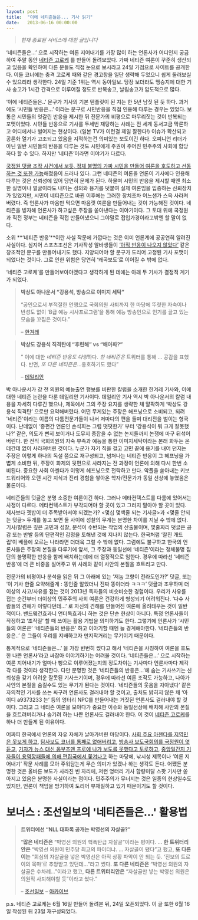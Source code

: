 ```yaml
---
layout: post
title:  "이에 네티즌들은... 기사 읽기"
date:   2013-06-16 00:00:00
---
```

> *현재 종료된 서비스에 대한 글입니다*

&#8216;네티즌들은…&#8217; 으로 시작하는 여론 지어내기를 가장 많이 하는 언론사가 어디인지 궁금하여 주말 동안 <a href="http://hot.coroke.net/netizen" target="_blank">네티즌 고로케</a> 를 만들어 돌려보았다. 가짜 네티즌 여론이 꾸준히 생산되고 있음을 확인하여 다른 분들도 직접 눈으로 보시라고 24일 기점으로 사이트를 공개한다. 이들 코너에는 충격 고로케 때와 같은 경고창을 일단 생략해 두었으니 쉽게 둘러보실 수 있으리라 생각한다. 24일 기준 1위는 역시 동아일보. 당장 보더라도 맹승지에 대한 기사 송고가 1시간 간격으로 이루어질 정도로 반복송고, 날림송고가 압도적으로 많다. 


&#8216;이에 네티즌들은..&#8217; 문구가 기사의 기본 템플릿이 된 지는 한 5년 남짓 된 듯 하다. 과거에도 &#8216;시민들 반응은…&#8217; 이라는 문구로 시민반응을 직접 인용해 다루는 경우는 있었다. 보통은 시민들의 엇갈린 반응을 제시한 뒤 전문가의 비평으로 마무리짓는 것이 반복되는 포맷이었다. 시민들 반응으로 기사를 두세번 재탕하는 사례는 전 세계 동서고금 막론하고 어디에서나 벌어지는 현상이다. (일본 TV가 이런걸 제일 잘한다!) 이슈가 확산되고 공론화 열기가 고조되고 있음을 지적하는건 의미있는 보도이긴 하다. 오피니언 리더가 아닌 일반 시민들의 반응을 다루는 것도 시민에게 주권이 주어진 민주주의 사회에 합당하다 할 수 있다. 하지만 &#8216;네티즌&#8217;이라면 이야기가 다르다.


[국정원 댓글 조작 사건에서 보듯, 정체 불명의 가짜 시민을 만들어 여론을 호도하고 선동하는 것 또한 가능](http://news.chosun.com/site/data/html_dir/2013/06/14/2013061400142.html)해졌음이 드러나 있다. 그런 네티즌의 여론을 언론이 기사에다 인용해 다루는 것은 신뢰성에 있어 당연히 문제가 된다. 하물며 시민의 반응을 제시할 때엔 최소한 실명이나 얼굴이라도 내미는 성의와 용기를 덧붙여 실제 여론임을 입증하는 신뢰장치가 있었지만, 시민이 네티즌으로 바뀐 이후에는 그러한 장치조차 어느샌가 스윽 사라져버렸다. 즉 언론사가 마음만 먹으면 마음껏 여론을 만들어내는 것이 가능해진 것이다. 네티즌을 빙자해 언론사가 하고싶은 주장을 쏟아낸다는 이야기이다. 그 토대 위에 국정원과 직전 정부는 네티즌을 직접 만들어냈으니 그야말로 접입가경이라고밖엔 할 말이 없다.


소위 **&#8216;네티즌 반응&#8217;**이란 사실 작문에 가깝다는 것은 이미 언론계에 공공연히 알려진 사실이다. 심지어 스포츠조선은 기사작성 알바생들이 [&#8216;아직 반응이 나오지 않았다&#8217;](http://sports.chosun.com/news/utype.htm?id=201212020100005010000088&#038;ServiceDate=20121201) 같은 창조적인 문구를 만들어내기도 했다. 지양되어야 할 문구가 도리어 고정된 기사 포맷이 되었다는 것이다. 그로 인한 위험은 당연히 &#8216;왜곡보도&#8217;로 이어질 수 밖에 없다.


&#8216;네티즌 고로케&#8217;를 만들어보아야겠다고 생각하게 된 데에는 아래 두 기사가 결정적 계기가 되었다.


> **박상도 아나운서 “강용석, 방송으로 이미지 세탁”**
>
> &#8220;공인으로서 부적절한 언행으로 국회의원 사퇴까지 한 마당에 뚜렷한 자숙이나 반성도 없이 ‘B급 예능 시사프로그램’을 통해 예능 방송인으로 인기를 끌고 있는 모습을 꼬집은 것이다.&#8221;
> 
> &#8211; [한겨레](http://www.hani.co.kr/arti/society/media/591942.html)


> **박상도 강용석 직격탄에 &#8220;후련해&#8221; vs &#8220;배아파?&#8221;**
>
> &#8221; 이에 대한 *네티즌 반응도 다양*하다. *한 네티즌은* 트위터를 통해 … 공감을 표했다. 반면, *또 다른 네티즌은*…옹호하기도 했다&#8221;
>
> &#8211; [데일리안](http://www.dailian.co.kr/news/view/343910)


박 아나운서가 강 전 의원의 예능출연 행보를 비판한 칼럼을 소개한 한겨레 기사와, 이에 대한 네티즌 논란을 다룬 데일리안 기사이다. 데일리안 기사 역시 박 아나운서의 칼럼 내용을 자세히 다루긴 했으나, 제목에서 그의 주장 요지를 생략한 채 얄팍하게 &#8216;박상도 강용석 직격탄&#8217; 으로만 요약해버렸다. 어떤 무게있는 주장은 해프닝으로 소비되고, 되려 '네티즌'이라는 이름의 다툼전문가들이 나서 저마다의 편을 들며 대리전을 벌이는 형국이다. 난데없이 &#8216;종편간 언론인 손석희는 그럼 떳떳한가&#8217; 부터 &#8216;강용석이 뭐 크게 잘못했나?&#8217; 같은, 의도가 뻔히 보이거나 도무지 종잡을 수 없는 논지들까지 논쟁에 마구 뒤섞어버린다. 한 전직 국회의원의 자숙 부족과 예능을 통한 이미지세탁이라는 본래 화두는 온데간데 없이 사라져버린 것이다. 누군가 자기 직을 걸고 고민 끝에 용기를 내어 던지는 주장은 이렇게 하나의 독설 쯤으로 재구성되고, 넘쳐나는 네티즌 반응이 그 헤프닝을 가볍게 소비한 뒤, 주장이 화제의 뒷편으로 사라지는 전 과정이 언론에 의해 다시 한번 소비된다. 중요한 사회 아젠다가 이렇게 헤프닝으로 전락하고 만다. 악플을 쏟아내는 키보드워리어와 오랜 시간 지식과 진리 경험을 쌓아온 학자/전문가가 동일 선상에 놓였음은 물론이다.


네티즌들의 덧글은 분명 소중한 여론이긴 하다. 그러나 메타컨텍스트를 다룸에 있어서는 사정이 다르다. 메타컨텍스트가 부각되어야 할 곳이 있고 그러지 말아야 할 곳이 있다. 제사보다 젯밥이 더 주목받아서야 되겠는가?  &lt;몇십 몇백줄 되는 기사글&gt;과 &lt;몇줄 안되는 덧글&gt; 두개를 놓고 보면 둘 사이에 성찰의 무게는 분명한 차이를 지닐 수 밖에 없다. 기사/칼럼은 깊은 고민과 성찰, 분석이 수반되는 작업의 산출물이며, 몇줄짜리 덧글은 공감 또는 반발 등의 단편적인 감정을 토해낸 것에 지나지 않는다. 한국처럼 &#8216;찰진 개드립&#8217;이 베플에 오르는 나라라면 더더욱 그럴 수 밖에 없다. 그럼에도 불구하고 한국의 언론사들은 주장의 본질을 다루기에 앞서, 그 주장과 동일선에 &#8216;네티즌&#8217;이라는 정체불명 집단의 불명확한 반응을 함께 배치하는데에 더 열정적으로 임한다. 경우에 따라선 &#8216;네티즌 반응&#8217;에 더 큰 비중을 실어주고 위 사례와 같이 사안의 본질을 흐트리고 만다.


전문가의 비평이나 분석을 읽은 뒤 그 아래에 있는 &#8216;저놈 고향이 전라도인가?&#8217; 덧글, 또는 &#8216;이 기사 한줄 요약해줄게 : 똥인줄 알았더니 진짜 똥이더라 ㅋㅋㅋ&#8217; 덧글과 조우하며 더 이상의 사고/사유를 접는 것이 2013년 독자들의 비슷비슷한 경험이다. 우리가 사유를 접는 순간부터 더이상의 민주주의 사회 여론은 건강하게 형성되기 어려워진다. &#8216;다수 사람들의 견해가 이렇다던데…&#8217; 로 자신의 견해를 만들어진 여론에 올려태우는 것이 일반적이다. 밴드웨건효과니 언더독효과니 하는 것은 단순 현상이 아니다. 특정 언론사들이 작정하고 &#8216;조작질&#8217; 할 때 쓰이는 활용 기법을 의미하기도 한다. 그렇기에 언론사가 &#8216;시민들의 여론은&#8217; &#8216;네티즌들의 반응은&#8217; 하고 이야기할 때엔 늘 경계해야한다. &#8216;네티즌들의 반응은..&#8217; 은 그들이 우리를 지배하고자 만지작거리는 무기이기 때문이다.


통계적으로 &#8216;네티즌들은&#8230;&#8217; 을 가장 빈번히 썼다고 해서 &#8216;네티즌을 사칭하여 여론을 호도한 나쁜 언론사&#8217;라고 싸잡아 이야기하기는 어려울 것이다. &#8216;네티즌들은&#8230;&#8217; 으로 시작하는 여론 지어내기가 얼마나 뻥으로 이루어졌는지의 정도차이는 기사마다 언론사마다 제각각 다를 것이라 생각한다. 다만 분명한 것은 &#8216;네티즌들의 반응은&#8230;&#8217;에 숨는 기사쓰기는 신뢰성을 갖기 어려운 잘못된 기사쓰기이며, 경우에 따라선 여론 조작도 가능하고, 나아가 사안의 본질을 숨길수도 있는 무기가 된다는 것이다. &#8216;네티즌들의 웃음을 자아냈다&#8217; 같은 자의적인 기사를 쓰는 싸구려 언론사도 걸러내야 할 것이고, 출처도 밝히지 않은 채 &#8216;아이디 a9373233 는&#8217; 등의 엉터리 NPC를 만들어내는 거짓된 언론사도 걸러내야 할 것이다. 그리고 그 네티즌 여론을 모아다가 중요한 이슈와 동일선상에 배치해 사안의 본질을 흐트려버리거나 숨기려 하는 나쁜 언론사도 걸러내야 한다. 이 것이 [네티즌 고로케](http://hot.coroke.net/netizen)를 하나 더 만들게 된 이유이다.


어짜피 한국에서 언론의 자유 자체가 날아가버린 마당이다. [사회 주요 아젠다를 지역민은 못보게 하고](http://www.mediatoday.co.kr/news/articleView.html?idxno=110344),
[탐사보도 코너를 통째로 없애버리고](http://www.mediatoday.co.kr/news/articleView.html?idxno=110335),
[방송사 보도국회의를 국정원이 엿듣고](http://www.ytnmania.com/?mid=MEM002&#038;doc-ument_srl=53421&#038;document_srl=53421),
[기자가 뉴스 대신 옴부즈맨 프로에 나가 보도를 못했다고 토로하고](http://www.mediatoday.co.kr/news/articleView.html?idxno=110336), 
[중앙일간지 기자들이 용역깡패들에 의해 편집국에서 쫓겨나고](http://m.media.daum.net/media/society/newsview/20130620083707060) 하는 마당에, 낚시성 제목이나 &#8216;여론 지어내기&#8217; 작문 사례를 모아 주워담는게 무슨 의미가 있겠나 하는 생각도 든다. 어쨌든 분명한 것은 올바른 보도가 사라진 빈 자리에, 저런 엉터리 기사 함량미달 스팟 기사만 쏟아지고 있음은 분명한 사실이라는 점이다. 민주주의가 무너지는 것은 일종의 현상일수도 있지만, 언론이 책임을 방기하여 도리어 부채질하고 있기 때문이기도 할 것이다.


# 보너스 : 조선일보의 '네티즌들은...' 활용법

> **트위터에선 &#8220;NLL 대화록 공개는 박영선의 자살골?&#8221;**
>
> &#8220;**많은 네티즌은** “박영선 의원의 핵폭탄급 자살골”이라는 평이다. &#8230; **한 트위터리안은** “박영선 의원이 민주당 최고의 파이터냐. &#8230; 자살골이 됐다”고 했고, **또 다른 이는** “회심의 자살골을 넣은 박영선은 아직 상황 파악이 안 되는 듯. ‘진보의 트로이의 목마’로 추앙받고 있던데…”라고 썼다. **또 다른 네티즌은** “박영선 의원의 자살골은 수차례&#8230;”이라고 했고, **다른 트위터리안은** “자살골만 넣는 박영선 의원은 의원직 사퇴해야할 듯”이라고 썼다.&#8221;
> 
> &#8211; [조선일보](http://news.chosun.com/site/data/html_dir/2013/06/24/2013062403211.html)
> &#8211; [아카이브](https://www.google.com/search?q=%ED%8A%B8%EC%9C%84%ED%84%B0%EC%97%90%EC%84%A0+%E2%80%9CNLL+%EB%8C%80%ED%99%94%EB%A1%9D+%EA%B3%B5%EA%B0%9C%EB%8A%94+%EB%B0%95%EC%98%81%EC%84%A0%EC%9D%98+%EC%9E%90%EC%82%B4%EA%B3%A8%3F%E2%80%9D)


p.s. 네티즌 고로케는 6월 16일 만들어 돌려본 뒤, 24일 오픈되었다. 이 글 또한 6월 16일 작성된 뒤 23일 재구성되었다.


